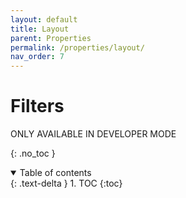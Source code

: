 ```yaml
---
layout: default
title: Layout
parent: Properties
permalink: /properties/layout/
nav_order: 7
---
```


# Filters
ONLY AVAILABLE IN DEVELOPER MODE

{: .no_toc }

<details open markdown="block">
  <summary>
    Table of contents
  </summary>
  {: .text-delta }
1. TOC
{:toc}
</details>